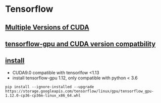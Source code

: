 # Tensorflow

## [Multiple Versions of CUDA](https://blog.kovalevskyi.com/multiple-version-of-cuda-libraries-on-the-same-machine-b9502d50ae77)

## [tensorflow-gpu and CUDA version compatbility](https://www.tensorflow.org/install/source#linux)

## [install](https://www.tensorflow.org/install/pip#3.-%E5%AE%89%E8%A3%85-tensorflow-pip-%E8%BD%AF%E4%BB%B6%E5%8C%85)
* CUDA9.0 compatible with tensorlfow <1.13
* install tensorflow-gpu 1.12, only compatible with python < 3.6
```
pip install --ignore-installed --upgrade https://storage.googleapis.com/tensorflow/linux/gpu/tensorflow_gpu-1.12.0-cp36-cp36m-linux_x86_64.whl
```

